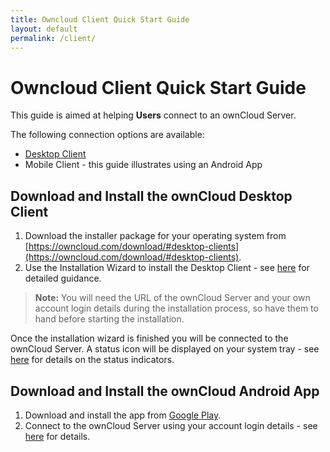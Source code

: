 ```yaml
---
title: Owncloud Client Quick Start Guide
layout: default
permalink: /client/
---
```


# Owncloud Client Quick Start Guide
This guide is aimed at helping **Users** connect to an ownCloud Server.

The following connection options are available:

* [Desktop Client](https://doc.owncloud.com/desktop/2.5/)
* Mobile Client - this guide illustrates using an Android App

## Download and Install the ownCloud Desktop Client
1. Download the installer package for your operating system from [https://owncloud.com/download/#desktop-clients](https://owncloud.com/download/#desktop-clients).
2. Use the Installation Wizard to install the Desktop Client - see [here](https://doc.owncloud.com/desktop/2.5/installing.html#installation-wizard) for detailed guidance.

> **Note:** You will need the URL of the ownCloud Server and your own account login details during the installation process, so have them to hand before starting the installation.

Once the installation wizard is finished you will be connected to the ownCloud Server. A status icon will be displayed on your system tray - see [here](https://doc.owncloud.com/desktop/2.5/navigating.html) for details on the status indicators.

## Download and Install the ownCloud Android App
1. Download and install the app from [Google Play](https://play.google.com/store/apps/details?id=com.owncloud.android&utm_source=owncloud.com&utm_medium=qr&utm_campaign=Mobile+App+Downloads+via+QR+code+(Android)).
2. Connect to the ownCloud Server using your account login details - see [here](https://doc.owncloud.com/android/#connecting-to-your-owncloud-server) for details.
